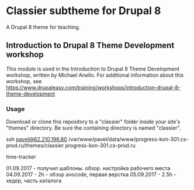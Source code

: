 # Classier subtheme for Drupal 8
A Drupal 8 theme for teaching.

## Introduction to Drupal 8 Theme Development workshop
This module is used in the Introduction to Drupal 8 Theme Development workshop,
written by Michael Anello. For additional information about this
workshop, see https://www.drupaleasy.com/training/workshops/introduction-drupal-8-theme-development

### Usage
Download or clone this repository to a "classier" folder inside your site's
"themes" directory. Be sure the containing directory is named "classier".

ssh pavel@62.210.196.80
/var/www/pavel/data/www/progress-kon-301.cs-prod.ru/themes/classier
progress-kon-301.cs-prod.ru

time-tracker

01.09.2017 - получил шаблоны. обзор. настройка рабочего места
04.09.2017 - 2h - обзор avocode, первая верстка
05.09.2017 - 2.5h - хедер, часть каталога



